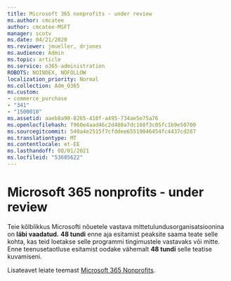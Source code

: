 ```yaml
---
title: Microsoft 365 nonprofits - under review
ms.author: cmcatee
author: cmcatee-MSFT
manager: scotv
ms.date: 04/21/2020
ms.reviewer: jmueller, drjones
ms.audience: Admin
ms.topic: article
ms.service: o365-administration
ROBOTS: NOINDEX, NOFOLLOW
localization_priority: Normal
ms.collection: Adm_O365
ms.custom:
- commerce_purchase
- "341"
- "1500010"
ms.assetid: aaeb8a90-8265-410f-a495-734ae5e75a76
ms.openlocfilehash: f960e4aad46c2d480a7dc168f3c05fc1b9e50700
ms.sourcegitcommit: 540a4e2515f7cfddee65519046454fc4437cd287
ms.translationtype: MT
ms.contentlocale: et-EE
ms.lasthandoff: 08/01/2021
ms.locfileid: "53685622"
---
```

# <a name="microsoft-365-for-nonprofits---under-review"></a>Microsoft 365 nonprofits - under review

Teie kõlblikkus Microsofti nõuetele vastava mittetulundusorganisatsioonina on **läbi vaadatud.** **48 tundi** enne aja esitamist peaksite saama teate selle kohta, kas teid loetakse selle programmi tingimustele vastavaks või mitte. Enne teenusetaotluse esitamist oodake vähemalt **48 tundi** selle teatise kuvamiseni. 

Lisateavet leiate teemast [Microsoft 365 Nonprofits](https://www.microsoft.com/nonprofits/microsoft-365). 
